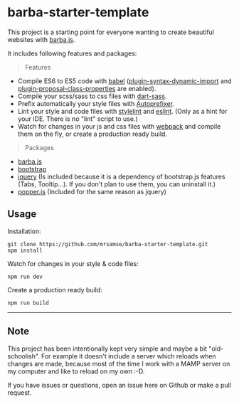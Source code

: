 # barba-starter-template

This project is a starting point for everyone wanting to create beautiful websites with [barba.js](https://github.com/barbajs/barba).

It includes following features and packages:

> Features

- Compile ES6 to ES5 code with [babel](https://github.com/babel/babel) ([plugin-syntax-dynamic-import](https://babeljs.io/docs/en/babel-plugin-syntax-dynamic-import) and [plugin-proposal-class-properties](https://babeljs.io/docs/en/babel-plugin-proposal-class-properties) are enabled).
- Compile your scss/sass to css files with [dart-sass](https://github.com/sass/dart-sass).
- Prefix automatically your style files with [Autoprefixer](https://github.com/postcss/autoprefixer).
- Lint your style and code files with [stylelint](https://github.com/stylelint/stylelint) and [eslint](https://github.com/eslint/eslint). (Only as a hint for your IDE. There is no "lint" script to use.)
- Watch for changes in your js and css files with [webpack](https://github.com/webpack/webpack) and compile them on the fly, or create a production ready build.

> Packages

- [barba.js](https://github.com/barbajs/barba)
- [bootstrap](https://github.com/twbs/bootstrap)
- [jquery](https://github.com/jquery/jquery) (Is included because it is a dependency of bootstrap.js features (Tabs, Tooltip...). If you don't plan to use them, you can uninstall it.)
- [popper.js](https://github.com/FezVrasta/popper.js) (Included for the same reason as jquery)

## Usage

Installation:

```
git clone https://github.com/mrsamse/barba-starter-template.git
npm install
```

Watch for changes in your style & code files:

```
npm run dev
```

Create a production ready build:

```
npm run build
```

---

## Note
This project has been intentionally kept very simple and maybe a bit "old-schoolish". For example it doesn't include a server which reloads when changes are made, because most of the time I work with a MAMP server on my computer and like to reload on my own :-D.

If you have issues or questions, open an issue here on Github or make a pull request.